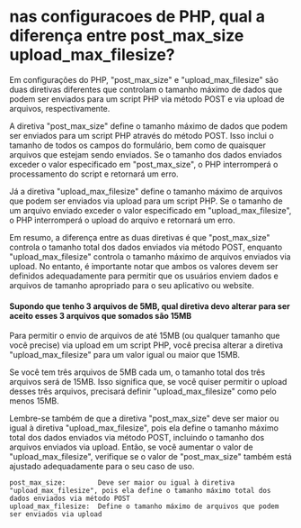 # nas configuracoes de PHP, qual a diferença entre post_max_size upload_max_filesize?

Em configurações do PHP, "post_max_size" e "upload_max_filesize" são duas diretivas diferentes que controlam o tamanho máximo de dados que podem ser enviados para um script PHP via método POST e via upload de arquivos, respectivamente.

A diretiva "post_max_size" define o tamanho máximo de dados que podem ser enviados para um script PHP através do método POST. Isso inclui o tamanho de todos os campos do formulário, bem como de quaisquer arquivos que estejam sendo enviados. Se o tamanho dos dados enviados exceder o valor especificado em "post_max_size", o PHP interromperá o processamento do script e retornará um erro.

Já a diretiva "upload_max_filesize" define o tamanho máximo de arquivos que podem ser enviados via upload para um script PHP. Se o tamanho de um arquivo enviado exceder o valor especificado em "upload_max_filesize", o PHP interromperá o upload do arquivo e retornará um erro.

Em resumo, a diferença entre as duas diretivas é que "post_max_size" controla o tamanho total dos dados enviados via método POST, enquanto "upload_max_filesize" controla o tamanho máximo de arquivos enviados via upload. No entanto, é importante notar que ambos os valores devem ser definidos adequadamente para permitir que os usuários enviem dados e arquivos de tamanho apropriado para o seu aplicativo ou website.

#### Supondo que tenho 3 arquivos de 5MB, qual diretiva devo alterar para ser aceito esses 3 arquivos que somados são 15MB

Para permitir o envio de arquivos de até 15MB (ou qualquer tamanho que você precise) via upload em um script PHP, você precisa alterar a diretiva "upload_max_filesize" para um valor igual ou maior que 15MB.

Se você tem três arquivos de 5MB cada um, o tamanho total dos três arquivos será de 15MB. Isso significa que, se você quiser permitir o upload desses três arquivos, precisará definir "upload_max_filesize" como pelo menos 15MB.

Lembre-se também de que a diretiva "post_max_size" deve ser maior ou igual à diretiva "upload_max_filesize", pois ela define o tamanho máximo total dos dados enviados via método POST, incluindo o tamanho dos arquivos enviados via upload. Então, se você aumentar o valor de "upload_max_filesize", verifique se o valor de "post_max_size" também está ajustado adequadamente para o seu caso de uso.

```
post_max_size:        Deve ser maior ou igual à diretiva "upload_max_filesize", pois ela define o tamanho máximo total dos dados enviados via método POST
upload_max_filesize:  Define o tamanho máximo de arquivos que podem ser enviados via upload
```
